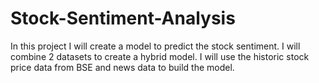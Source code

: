 # Stock-Sentiment-Analysis
In this project I will create a model to predict the stock sentiment. I will combine 2 datasets to create a hybrid model. I will use the historic stock price data from BSE and news data to build the model.
